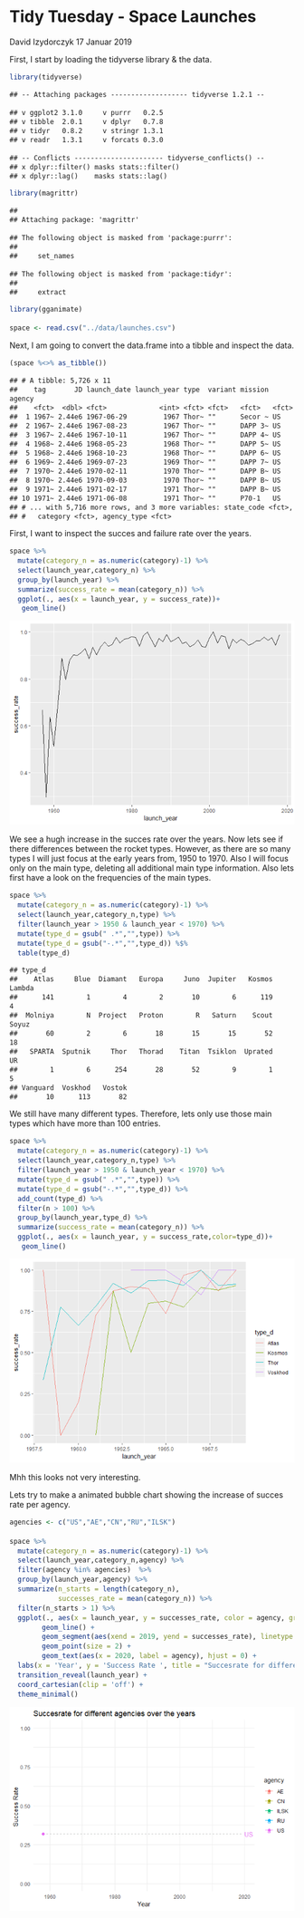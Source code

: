 Tidy Tuesday - Space Launches
================
David Izydorczyk
17 Januar 2019

First, I start by loading the tidyverse library & the data.

``` r
library(tidyverse)
```

    ## -- Attaching packages ------------------- tidyverse 1.2.1 --

    ## v ggplot2 3.1.0     v purrr   0.2.5
    ## v tibble  2.0.1     v dplyr   0.7.8
    ## v tidyr   0.8.2     v stringr 1.3.1
    ## v readr   1.3.1     v forcats 0.3.0

    ## -- Conflicts ---------------------- tidyverse_conflicts() --
    ## x dplyr::filter() masks stats::filter()
    ## x dplyr::lag()    masks stats::lag()

``` r
library(magrittr)
```

    ## 
    ## Attaching package: 'magrittr'

    ## The following object is masked from 'package:purrr':
    ## 
    ##     set_names

    ## The following object is masked from 'package:tidyr':
    ## 
    ##     extract

``` r
library(gganimate)

space <- read.csv("../data/launches.csv")
```

Next, I am going to convert the data.frame into a tibble and inspect the data.

``` r
(space %<>% as_tibble())
```

    ## # A tibble: 5,726 x 11
    ##    tag       JD launch_date launch_year type  variant mission agency
    ##    <fct>  <dbl> <fct>             <int> <fct> <fct>   <fct>   <fct> 
    ##  1 1967~ 2.44e6 1967-06-29         1967 Thor~ ""      Secor ~ US    
    ##  2 1967~ 2.44e6 1967-08-23         1967 Thor~ ""      DAPP 3~ US    
    ##  3 1967~ 2.44e6 1967-10-11         1967 Thor~ ""      DAPP 4~ US    
    ##  4 1968~ 2.44e6 1968-05-23         1968 Thor~ ""      DAPP 5~ US    
    ##  5 1968~ 2.44e6 1968-10-23         1968 Thor~ ""      DAPP 6~ US    
    ##  6 1969~ 2.44e6 1969-07-23         1969 Thor~ ""      DAPP 7~ US    
    ##  7 1970~ 2.44e6 1970-02-11         1970 Thor~ ""      DAPP B~ US    
    ##  8 1970~ 2.44e6 1970-09-03         1970 Thor~ ""      DAPP B~ US    
    ##  9 1971~ 2.44e6 1971-02-17         1971 Thor~ ""      DAPP B~ US    
    ## 10 1971~ 2.44e6 1971-06-08         1971 Thor~ ""      P70-1   US    
    ## # ... with 5,716 more rows, and 3 more variables: state_code <fct>,
    ## #   category <fct>, agency_type <fct>

First, I want to inspect the succes and failure rate over the years.

``` r
space %>% 
  mutate(category_n = as.numeric(category)-1) %>%
  select(launch_year,category_n) %>% 
  group_by(launch_year) %>% 
  summarize(success_rate = mean(category_n)) %>% 
  ggplot(., aes(x = launch_year, y = success_rate))+ 
   geom_line()
```

![](tt_space_launches_files/figure-markdown_github/unnamed-chunk-3-1.png)

We see a hugh increase in the succes rate over the years. Now lets see if there differences between the rocket types. However, as there are so many types I will just focus at the early years from, 1950 to 1970. Also I will focus only on the main type, deleting all additional main type information. Also lets first have a look on the frequencies of the main types.

``` r
space %>% 
  mutate(category_n = as.numeric(category)-1) %>%
  select(launch_year,category_n,type) %>% 
  filter(launch_year > 1950 & launch_year < 1970) %>% 
  mutate(type_d = gsub(" .*","",type)) %>% 
  mutate(type_d = gsub("-.*","",type_d)) %$%
  table(type_d)
```

    ## type_d
    ##    Atlas     Blue  Diamant   Europa     Juno  Jupiter   Kosmos   Lambda 
    ##      141        1        4        2       10        6      119        4 
    ##  Molniya        N  Project   Proton        R   Saturn    Scout    Soyuz 
    ##       60        2        6       18       15       15       52       18 
    ##   SPARTA  Sputnik     Thor   Thorad    Titan  Tsiklon  Uprated       UR 
    ##        1        6      254       28       52        9        1        5 
    ## Vanguard  Voskhod   Vostok 
    ##       10      113       82

We still have many different types. Therefore, lets only use those main types which have more than 100 entries.

``` r
space %>% 
  mutate(category_n = as.numeric(category)-1) %>%
  select(launch_year,category_n,type) %>% 
  filter(launch_year > 1950 & launch_year < 1970) %>% 
  mutate(type_d = gsub(" .*","",type)) %>% 
  mutate(type_d = gsub("-.*","",type_d)) %>%
  add_count(type_d) %>% 
  filter(n > 100) %>% 
  group_by(launch_year,type_d) %>% 
  summarize(success_rate = mean(category_n)) %>% 
  ggplot(., aes(x = launch_year, y = success_rate,color=type_d))+ 
   geom_line()
```

![](tt_space_launches_files/figure-markdown_github/unnamed-chunk-5-1.png)

Mhh this looks not very interesting.

Lets try to make a animated bubble chart showing the increase of succes rate per agency.

``` r
agencies <- c("US","AE","CN","RU","ILSK")

space %>% 
  mutate(category_n = as.numeric(category)-1) %>%
  select(launch_year,category_n,agency) %>% 
  filter(agency %in% agencies)  %>% 
  group_by(launch_year,agency) %>% 
  summarize(n_starts = length(category_n),
            successes_rate = mean(category_n)) %>% 
  filter(n_starts > 1) %>% 
  ggplot(., aes(x = launch_year, y = successes_rate, color = agency, group=agency)) +  
        geom_line() + 
        geom_segment(aes(xend = 2019, yend = successes_rate), linetype = 2, colour = 'grey') + 
        geom_point(size = 2) + 
        geom_text(aes(x = 2020, label = agency), hjust = 0) + 
  labs(x = 'Year', y = 'Success Rate ', title = "Succesrate for different agencies over the years") +
  transition_reveal(launch_year) +
  coord_cartesian(clip = 'off') + 
  theme_minimal() 
```

![](tt_space_launches_files/figure-markdown_github/unnamed-chunk-6-1.gif)
